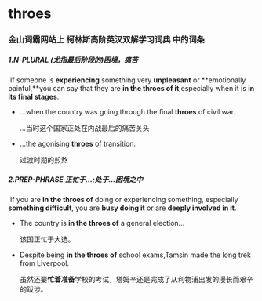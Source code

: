 # throes

### 金山词霸网站上 柯林斯高阶英汉双解学习词典 中的词条

##### 1.N-PLURAL (尤指最后阶段的)困境，痛苦

​	If someone is **experiencing** something very **unpleasant** or **emotionally painful,**you can say that they are **in the throes of it**,especially when it is **in its final stages**.

- ...when the country was going through the final **throes** of civil war.

   ...当时这个国家正处在内战最后的痛苦关头

- ...the agonising **throes** of transition.

  过渡时期的煎熬

##### 2.PREP-PHRASE  正忙于...;处于...困境之中

​	If you are **in the throes of** doing or experiencing something, especially **something difficult**, you are **busy doing it** or are **deeply involved in it**.

- The country is **in the throes of** a general election...

  该国正忙于大选。

- Despite being **in the throes of** school exams,Tamsin made the long trek from Liverpool.

  虽然还要**忙着准备**学校的考试，塔姆辛还是完成了从利物浦出发的漫长而艰辛的跋涉。